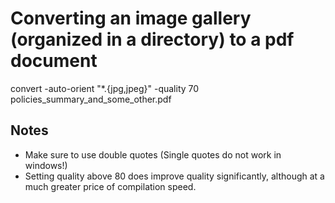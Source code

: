 # Converting an image gallery (organized in a directory) to a pdf document

convert -auto-orient "*.{jpg,jpeg}" -quality 70 policies_summary_and_some_other.pdf

## Notes

- Make sure to use double quotes (Single quotes do not work in windows!)
- Setting quality above 80 does improve quality significantly, although at a much greater price of compilation speed.